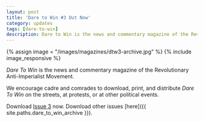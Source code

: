 ```yaml
---
layout: post
title: 'Dare to Win #3 Out Now'
category: updates
tags: [dare-to-win]
description: Dare to Win is the news and commentary magazine of the Revolutionary Anti-Imperialist Movement.
---
```


{% assign image = "/images/magazines/dtw3-archive.jpg" %}
{% include image_responsive %}

_Dare To Win_ is the news and commentary magazine of the Revolutionary Anti-Imperialist Movement.

We encourage cadre and comrades to download, print, and distribute _Dare To Win_ on the streets, at protests, or at other political events.

Download [Issue 3](https://antiimperialism.files.wordpress.com/2014/09/dtw3.pdf) now. Download other issues [here]({{ site.paths.dare_to_win_archive }}).
